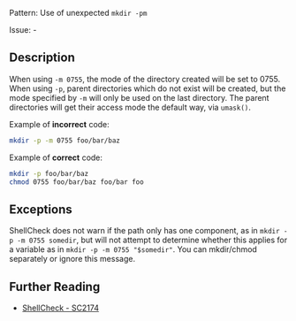 Pattern: Use of unexpected `mkdir -pm`

Issue: -

## Description

When using `-m 0755`, the mode of the directory created will be set to 0755. When using `-p`, parent directories which do not exist will be created, but the mode specified by `-m` will only be used on the last directory. The parent directories will get their access mode the default way, via `umask()`.

Example of **incorrect** code:

```sh
mkdir -p -m 0755 foo/bar/baz
```

Example of **correct** code:

```sh
mkdir -p foo/bar/baz
chmod 0755 foo/bar/baz foo/bar foo
```

## Exceptions

ShellCheck does not warn if the path only has one component, as in `mkdir -p -m 0755 somedir`, but will not attempt to determine whether this applies for a variable as in `mkdir -p -m 0755 "$somedir"`. You can mkdir/chmod separately or ignore this message.

## Further Reading

* [ShellCheck - SC2174](https://github.com/koalaman/shellcheck/wiki/SC2174)
